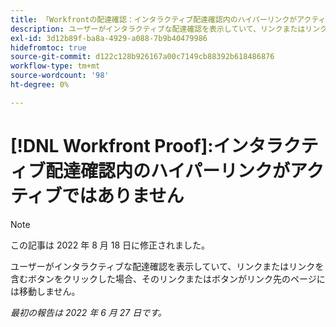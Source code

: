 ```yaml
---
title: 「Workfrontの配達確認：インタラクティブ配達確認内のハイパーリンクがアクティブではありません'
description: ユーザーがインタラクティブな配達確認を表示していて、リンクまたはリンクを含むボタンをクリックした場合、そのリンクまたはボタンがリンク先のページには移動しません。
exl-id: 3d12b89f-ba8a-4929-a088-7b9b40479986
hidefromtoc: true
source-git-commit: d122c128b926167a00c7149cb88392b618486876
workflow-type: tm+mt
source-wordcount: '98'
ht-degree: 0%

---
```


# [!DNL Workfront Proof]:インタラクティブ配達確認内のハイパーリンクがアクティブではありません

>[!NOTE]
>
>この記事は 2022 年 8 月 18 日に修正されました。

ユーザーがインタラクティブな配達確認を表示していて、リンクまたはリンクを含むボタンをクリックした場合、そのリンクまたはボタンがリンク先のページには移動しません。

_最初の報告は 2022 年 6 月 27 日です。_
